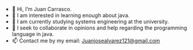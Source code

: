 - 👋 Hi, I’m Juan Carrasco.
- 👀 I am interested in learning enough about java.   
- 🌱 I am currently studying systems engineering at the university.
- 💞️ I seek to collaborate in opinions and help regarding the programming language in java.
- 📫 Contact me by my email: Juanjosealvarez121@gmail.com


